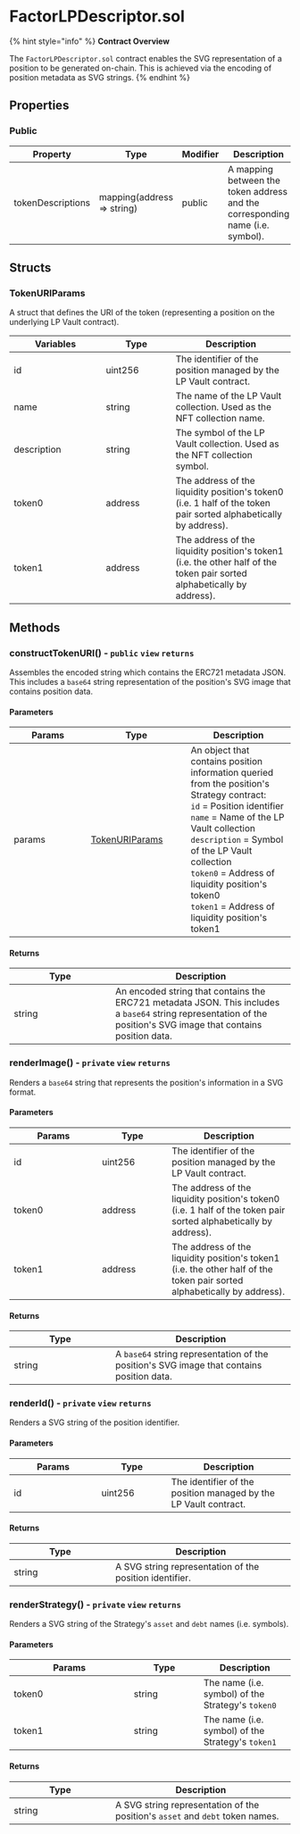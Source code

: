 # FactorLPDescriptor.sol

{% hint style="info" %}
**Contract Overview**

The `FactorLPDescriptor.sol` contract enables the SVG representation of a position to be generated on-chain. This is achieved via the encoding of position metadata as  SVG strings.
{% endhint %}

## Properties

### Public

<table><thead><tr><th width="182">Property</th><th width="133">Type</th><th width="100">Modifier</th><th>Description</th></tr></thead><tbody><tr><td>tokenDescriptions</td><td>mapping(address => string)</td><td>public</td><td>A mapping between the token address and the corresponding name (i.e. symbol).</td></tr></tbody></table>

## Structs

### TokenURIParams

A struct that defines the URI of the token (representing a position on the underlying LP Vault contract).

<table><thead><tr><th width="149">Variables</th><th width="109">Type</th><th>Description</th></tr></thead><tbody><tr><td>id</td><td>uint256</td><td>The identifier of the position managed by the LP Vault contract.</td></tr><tr><td>name</td><td>string</td><td>The name of the LP Vault collection. Used as the NFT collection name.</td></tr><tr><td>description</td><td>string</td><td>The symbol of the LP Vault collection. Used as the NFT collection symbol.</td></tr><tr><td>token0</td><td>address</td><td>The address of the liquidity position's token0 (i.e. 1 half of the token pair sorted alphabetically by address).</td></tr><tr><td>token1</td><td>address</td><td>The address of the liquidity position's token1 (i.e. the other half of the token pair sorted alphabetically by address).</td></tr></tbody></table>

## Methods

### constructTokenURI() - `public` `view` `returns`

Assembles the encoded string which contains the ERC721 metadata JSON. This includes a `base64` string representation of the position's SVG image that contains position data.

#### Parameters

<table><thead><tr><th width="122">Params</th><th width="163">Type</th><th>Description</th></tr></thead><tbody><tr><td>params</td><td><a href="factorlpdescriptor.sol.md#tokenuriparams">TokenURIParams</a></td><td>An object that contains position information queried from the position's Strategy contract:<br><code>id</code> = Position identifier<br><code>name</code> = Name of the LP Vault collection<br><code>description</code> = Symbol of the LP Vault collection<br><code>token0</code> = Address of liquidity position's token0<br><code>token1</code> = Address of liquidity position's token1</td></tr></tbody></table>

#### Returns

<table><thead><tr><th width="166">Type</th><th>Description</th></tr></thead><tbody><tr><td>string</td><td>An encoded string that contains the ERC721 metadata JSON. This includes a <code>base64</code> string representation of the position's SVG image that contains position data.</td></tr></tbody></table>

### renderImage() - `private` `view` `returns`

Renders a `base64` string that represents the position's information in a SVG format.

#### Parameters

<table><thead><tr><th width="142">Params</th><th width="109">Type</th><th>Description</th></tr></thead><tbody><tr><td>id</td><td>uint256</td><td>The identifier of the position managed by the LP Vault contract.</td></tr><tr><td>token0</td><td>address</td><td>The address of the liquidity position's token0 (i.e. 1 half of the token pair sorted alphabetically by address).</td></tr><tr><td>token1</td><td>address</td><td>The address of the liquidity position's token1 (i.e. the other half of the token pair sorted alphabetically by address).</td></tr></tbody></table>

#### Returns

<table><thead><tr><th width="166">Type</th><th>Description</th></tr></thead><tbody><tr><td>string</td><td>A <code>base64</code> string representation of the position's SVG image that contains position data.</td></tr></tbody></table>

### renderId() - `private` `view` `returns`

Renders a SVG string of the position identifier.

#### Parameters

<table><thead><tr><th width="141">Params</th><th width="109">Type</th><th>Description</th></tr></thead><tbody><tr><td>id</td><td>uint256</td><td>The identifier of the position managed by the LP Vault contract.</td></tr></tbody></table>

#### Returns

<table><thead><tr><th width="166">Type</th><th>Description</th></tr></thead><tbody><tr><td>string</td><td>A SVG string representation of the position identifier.</td></tr></tbody></table>

### renderStrategy() - `private` `view` `returns`

Renders a SVG string of the Strategy's `asset` and `debt` names (i.e. symbols).

#### Parameters

<table><thead><tr><th width="199">Params</th><th width="109">Type</th><th>Description</th></tr></thead><tbody><tr><td>token0</td><td>string</td><td>The name (i.e. symbol) of the Strategy's <code>token0</code></td></tr><tr><td>token1</td><td>string</td><td>The name (i.e. symbol) of the Strategy's <code>token1</code></td></tr></tbody></table>

#### Returns

<table><thead><tr><th width="166">Type</th><th>Description</th></tr></thead><tbody><tr><td>string</td><td>A SVG string representation of the position's <code>asset</code> and <code>debt</code> token names.</td></tr></tbody></table>
